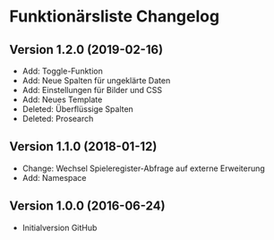 # Funktionärsliste Changelog

## Version 1.2.0 (2019-02-16)

- Add: Toggle-Funktion
- Add: Neue Spalten für ungeklärte Daten
- Add: Einstellungen für Bilder und CSS
- Add: Neues Template
- Deleted: Überflüssige Spalten
- Deleted: Prosearch

## Version 1.1.0 (2018-01-12)

- Change: Wechsel Spieleregister-Abfrage auf externe Erweiterung
- Add: Namespace

## Version 1.0.0 (2016-06-24)

- Initialversion GitHub
